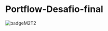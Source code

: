 # Portflow-Desafio-final
![badgeM2T2 ](https://user-images.githubusercontent.com/104787971/176933987-f9cad42a-e87e-46f5-8e22-8ff6e31508d8.png)
